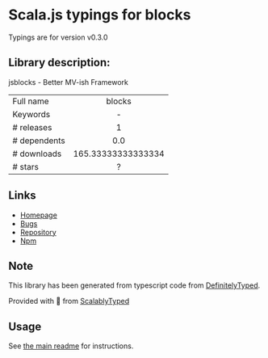 
# Scala.js typings for blocks

Typings are for version v0.3.0

## Library description:
jsblocks - Better MV-ish Framework

|                    |                 |
| ------------------ | :-------------: |
| Full name          | blocks |
| Keywords           | - |
| # releases         | 1 |
| # dependents       | 0.0 |
| # downloads        | 165.33333333333334 |
| # stars            | ? |

## Links
- [Homepage](https://github.com/astoilkov/jsblocks)
- [Bugs](https://github.com/astoilkov/jsblocks/issues)
- [Repository](https://github.com/astoilkov/jsblocks)
- [Npm](https://www.npmjs.com/package/blocks)
    


## Note
This library has been generated from typescript code from [DefinitelyTyped](https://definitelytyped.org).

Provided with :purple_heart: from [ScalablyTyped](https://github.com/oyvindberg/ScalablyTyped)

## Usage
See [the main readme](../../readme.md) for instructions.


